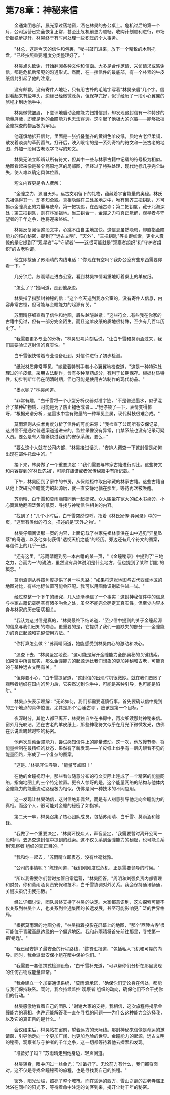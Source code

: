 # 第78章：神秘来信

　　金通集团总部，晨光穿过落地窗，洒在林昊的办公桌上。危机过后的第一个月，公司运营已完全恢复正常，甚至比危机前更为顺畅。收购计划顺利进行，市场份额稳步提升，林昊终于有时间处理一些积压的个人事务。

　　"林总，这是今天的信件和包裹，"秘书敲门进来，放下一个精致的木制托盘，"已经按照重要程度分类整理好了。"

　　林昊点头致谢，开始翻阅各种文件和信函。大多是合作邀请、采访请求或感谢信，都是危机后常见的沟通形式。然而，在一摞信件的最底部，有一个朴素的牛皮纸信封引起了他的注意。

　　没有邮戳，没有寄件人地址，只有用古朴的毛笔字写着"林昊亲启"几个字。信封看起来有些年头，边缘已经微微泛黄，但保存完好，似乎经历了一段小心翼翼的旅程才到达他手中。

　　林昊微微皱眉，下意识地启动金瞳能力扫描信封，却发现这封信有一种特殊的能量屏蔽，即使是他的金瞳能力也无法穿透。这引起了他极大的兴趣——能够抵挡金瞳探查的物品极为罕见。

　　他谨慎地拆开信封，里面是一张折叠整齐的黄褐色羊皮纸，质地古老但柔韧，散发着淡淡的草药香气。打开后，映入眼帘的是一系列奇特的符文和一张古老的地图，外加一段用古老汉字书写的短文。

　　林昊无法立即辨认所有符文，但其中一些与林家古籍中记载的符号极为相似。地图看起来像是某个高原地区的局部图，但经过了特殊处理，现代地标几乎完全缺失，使人难以确定具体位置。

　　短文内容更是令人费解：

　　"金瞳之力，源自天外。远古文明留下的礼物，蕴藏着宇宙能量的奥秘。林氏先祖偶得其一，却不知全貌。真相隐藏在三处圣地之中，唯有集齐三把钥匙，方可揭示金瞳真正的力量与使命。第一把钥匙，在西陲古寺；第二把钥匙，藏于北海深处；第三把钥匙，则在林家祖地。当三钥合一，金瞳之力将真正觉醒，观星者与守望者的千年之争，也将迎来终结。"

　　林昊反复阅读这段文字，心跳不由自主地加快。这信息虽然隐晦，却直指金瞳能力的核心秘密，提到了"远古文明"、"天外"、"三把钥匙"等关键线索，更令人震惊的是它提到了"观星者"与"守望者"——这很可能就是"观察者组织"和"守护者组织"的古老称谓。

　　他立即拨通了苏雨晴的内线电话："你现在有空吗？我办公室有些东西需要你看一下。"

　　几分钟后，苏雨晴走进办公室，看到林昊神情凝重地盯着桌上的羊皮纸。

　　"怎么了？"她问道，走到他身边。

　　林昊指了指那封神秘的信："这个今天送到我办公室的，没有寄件人信息，内容非常古怪，但可能与金瞳能力的起源有关。"

　　苏雨晴仔细查看了信件和地图，眉头越皱越紧："这些符文...有些我在你家的古籍中见过，但有一部分完全陌生。而且这羊皮纸的质地很特殊，至少有几百年历史了。"

　　"我需要更多专业的分析，"林昊思考片刻后说，"让白千雪和莫雨涵过来，我们需要验证这封信的真实性。"

　　白千雪很快带着专业设备赶到，对信件进行了初步检测。

　　"纸张材质非常罕见，"她戴着特制手套小心翼翼地检查道，"这是一种特殊处理过的羊皮纸，采用古法制作，含有多种草药成分，有利于长期保存。根据材质特性，初步判断年代在明清时期，但也可能是使用古法制作的现代仿品。"

　　"墨水呢？"林昊问道。

　　"非常有趣，"白千雪将一个小型分析仪器对准字迹，"不是普通墨水，似乎混合了某种矿物质，可能是为了防止褪色或者......"她停顿了一下，表情变得惊讶，"根据光谱分析，这墨水中含有微量的一种罕见金属，现代科技很难合成。"

　　莫雨涵则从技术角度分析了信件的可能来源："我检查了公司所有安保记录，这封信不是通过普通渠道送进来的。监控录像没有异常，门禁系统也没有记录可疑人员。要么是有人能够绕过我们的安保系统，要么..."

　　"要么这个人就在公司内部，"林昊接过话头，"安排人调查一下这封信是如何出现在邮件托盘中的。"

　　接下来，林昊做了一个重要决定："我们需要与林家古籍进行对比。这些符文和内容提到的'林氏先祖'，可能在族谱或者家传秘籍中有所记载。"

　　下午，林昊回到了家中的书房，从保险柜中取出珍藏的林家古籍。这些古籍自从他上次研究金瞳能力的起源后，就一直安静地躺在那里，等待再次被唤醒。

　　苏雨晴、白千雪和莫雨涵陪同他一起研究。众人围坐在宽大的红木书桌旁，小心翼翼地翻阅泛黄的纸页，寻找与神秘信件相关的内容。

　　"找到了！"几个小时后，白千雪突然惊呼，指着《林氏家传·异闻录》中的一页，"这里有类似的符文，描述的是'天外之物'。"

　　林昊仔细阅读那一页的内容，上面记载了林家先祖林景洪在山中遇见"异星坠落"的奇遇，以及他如何获得"透视天机之能"的经历。旁边还有几个符文的图案，与信件上的几乎一致。

　　"还有这里，"苏雨晴翻到另一本古籍的某一页，"《金瞳秘录》中提到了'三地之力，合而为一'的说法，虽然没有具体说明是什么地方，但也提到了某种'钥匙'的概念。"

　　莫雨涵则从科技角度提供了另一种思路："如果将这张地图与古代西藏地区的地图对比，有些地标位置可能会匹配。我可以用图像识别软件试一试。"

　　经过整整一个下午的研究，几人逐渐确信了一个事实：这封神秘信件中的信息与林家古籍记载确实有诸多吻合之处，虽然不能完全确定其真实性，但至少内容本身与林家的历史密切相关。

　　"我认为这封信是真的，"林昊最终下结论道，"至少信中提到的关于金瞳起源的信息与我们已知的吻合。更重要的是，它提供了我们一直缺失的部分——金瞳能力的真正起源和完整使用方法。"

　　"你打算怎么做？"苏雨晴问道，她能感受到林昊内心的激动和决心。

　　"追查下去，"林昊坚定地说，"这可能是解开金瞳能力全部奥秘的关键线索。如果信中所言属实，那么金瞳能力的起源远比我们想象的更加神秘和古老，可能真的与某种远古文明有关。"

　　"但你要小心，"白千雪提醒道，"这封信的出现时机很微妙。就在我们击败了观察者组织在国内的势力后，它突然送到你手中，可能是某种引导，也可能是陷阱。"

　　林昊点头表示理解："无论如何，我们都需要谨慎行事。首先要确认信中提到的三个地点的具体位置，尤其是那个'西陲古寺'，应该是第一个目标。"

　　夜深时分，其他人都已离开，林昊独自坐在书房中，再次细读那封神秘来信。窗外月光皎洁，洒在古老的羊皮纸上，那些神秘符文似乎在月光下微微发光，仿佛在诉说着跨越时空的秘密。

　　他再次启动金瞳能力，尝试感知信件上的能量波动。这一次，他放慢节奏，将能量控制在最精细的状态，果然有了新发现——羊皮纸上似乎有一层肉眼看不见的能量回路，形成了一个复杂的图案。

　　"这是..."林昊屏住呼吸，"能量节点图！"

　　在他的金瞳视野中，那些看似随意分布的符文实际上连成了一个精密的能量网络，指向地图上的三个特定位置。更令人惊讶的是，这个能量网络的结构与他体内金瞳能力的能量流动路径极为相似，仿佛是同一种技术的不同应用。

　　这一发现让林昊确信，这封信绝非偶然，而是有人刻意引导他走向金瞳能力的真相。而这个人，很可能对金瞳的秘密了如指掌。

　　第二天一早，林昊召集了核心团队成员，包括苏雨晴、白千雪、莫雨涵和陈锋。

　　"我做了一个重要决定，"林昊环视众人，声音坚定，"我需要暂时离开公司一段时间，去追查这封信中提到的线索。这不仅关系到金瞳能力的秘密，也可能关系到'观察者'组织的真正目的。"

　　"我和你一起去，"苏雨晴立即表态，没有丝毫犹豫。

　　"公司的事情呢？"陈锋问道，"我们刚刚度过危机，正是需要领导的时候。"

　　"所以我需要你们暂时接管日常运营，"林昊回答，"周明和刘强负责内部管理和财务，你和莫雨涵负责安保和技术，白千雪协调对外关系。我会保持通讯畅通，关键决策仍由我拍板。"

　　经过详细讨论，团队最终支持了林昊的决定。大家都意识到，这次探索可能不仅关系到林昊个人，也关系到金通集团的长远发展，甚至可能影响更广泛的世界格局。

　　"根据莫雨涵的地图分析，"林昊指着投影在屏幕上的地图，"那个'西陲古寺'很可能位于青藏高原边缘的一个偏远地区。我和苏雨晴将首先前往那里，寻找第一把'钥匙'。"

　　"我已经安排了最安全的行程路线，"陈锋汇报道，"包括私人飞机和可靠的向导。同时，我会派出安保小组在暗中保护你们。"

　　"我需要一套便携式检测设备，"白千雪补充道，"可以帮你们分析在那里发现的任何古物或能量异常。"

　　"我会建立一个加密通讯系统，"莫雨涵承诺，"确保你们无论身在何处，都能与我们保持联系。同时，我会持续监控'观察者'组织的动向，确保他们不会干扰你们的行动。"

　　林昊感激地看着自己的团队："谢谢大家的支持。我相信，这次旅程将揭示金瞳能力的真相，也许还能解答我一直在寻找的问题——为什么这种能力会选择我，以及它的真正目的是什么。"

　　会议结束后，林昊站在窗前，望着远方的天际线。那封神秘来信像是命运的邀请函，引导他走向一个更加广阔、也更加危险的世界。金瞳能力的起源，远古文明的秘密，观察者与守护者的千年之争，这一切都等待着他去探索和发现。

　　"准备好了吗？"苏雨晴走到他身边，轻声问道。

　　林昊转身，眼中闪过一丝金光："准备好了。无论前方有什么，我们都将面对。这不仅是寻找金瞳秘密的旅程，也是寻找我自己的旅程。"

　　窗外，阳光灿烂，照亮了整个城市。而在遥远的西方，雪山之巅的古老寺庙正沐浴在同样的阳光下，等待着命中注定的访客到来，揭开尘封千年的秘密。 